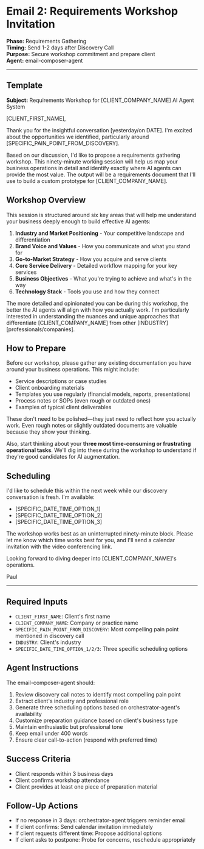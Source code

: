 # Email 2: Requirements Workshop Invitation

**Phase:** Requirements Gathering  
**Timing:** Send 1-2 days after Discovery Call  
**Purpose:** Secure workshop commitment and prepare client  
**Agent:** email-composer-agent  

---

## Template

**Subject:** Requirements Workshop for [CLIENT_COMPANY_NAME] AI Agent System

[CLIENT_FIRST_NAME],

Thank you for the insightful conversation [yesterday/on DATE]. I'm excited about the opportunities we identified, particularly around [SPECIFIC_PAIN_POINT_FROM_DISCOVERY].

Based on our discussion, I'd like to propose a requirements gathering workshop. This ninety-minute working session will help us map your business operations in detail and identify exactly where AI agents can provide the most value. The output will be a requirements document that I'll use to build a custom prototype for [CLIENT_COMPANY_NAME].

## Workshop Overview

This session is structured around six key areas that will help me understand your business deeply enough to build effective AI agents:

1. **Industry and Market Positioning** - Your competitive landscape and differentiation
2. **Brand Voice and Values** - How you communicate and what you stand for  
3. **Go-to-Market Strategy** - How you acquire and serve clients
4. **Core Service Delivery** - Detailed workflow mapping for your key services
5. **Business Objectives** - What you're trying to achieve and what's in the way
6. **Technology Stack** - Tools you use and how they connect

The more detailed and opinionated you can be during this workshop, the better the AI agents will align with how you actually work. I'm particularly interested in understanding the nuances and unique approaches that differentiate [CLIENT_COMPANY_NAME] from other [INDUSTRY] [professionals/companies].

## How to Prepare

Before our workshop, please gather any existing documentation you have around your business operations. This might include:

- Service descriptions or case studies
- Client onboarding materials
- Templates you use regularly (financial models, reports, presentations)
- Process notes or SOPs (even rough or outdated ones)
- Examples of typical client deliverables

These don't need to be polished—they just need to reflect how you actually work. Even rough notes or slightly outdated documents are valuable because they show your thinking.

Also, start thinking about your **three most time-consuming or frustrating operational tasks**. We'll dig into these during the workshop to understand if they're good candidates for AI augmentation.

## Scheduling

I'd like to schedule this within the next week while our discovery conversation is fresh. I'm available:

- [SPECIFIC_DATE_TIME_OPTION_1]
- [SPECIFIC_DATE_TIME_OPTION_2]
- [SPECIFIC_DATE_TIME_OPTION_3]

The workshop works best as an uninterrupted ninety-minute block. Please let me know which time works best for you, and I'll send a calendar invitation with the video conferencing link.

Looking forward to diving deeper into [CLIENT_COMPANY_NAME]'s operations.

Paul

---

## Required Inputs

- `CLIENT_FIRST_NAME`: Client's first name
- `CLIENT_COMPANY_NAME`: Company or practice name
- `SPECIFIC_PAIN_POINT_FROM_DISCOVERY`: Most compelling pain point mentioned in discovery call
- `INDUSTRY`: Client's industry
- `SPECIFIC_DATE_TIME_OPTION_1/2/3`: Three specific scheduling options

## Agent Instructions

The email-composer-agent should:

1. Review discovery call notes to identify most compelling pain point
2. Extract client's industry and professional role
3. Generate three scheduling options based on orchestrator-agent's availability
4. Customize preparation guidance based on client's business type
5. Maintain enthusiastic but professional tone
6. Keep email under 400 words
7. Ensure clear call-to-action (respond with preferred time)

## Success Criteria

- Client responds within 3 business days
- Client confirms workshop attendance
- Client provides at least one piece of preparation material

## Follow-Up Actions

- If no response in 3 days: orchestrator-agent triggers reminder email
- If client confirms: Send calendar invitation immediately
- If client requests different time: Propose additional options
- If client asks to postpone: Probe for concerns, reschedule appropriately
